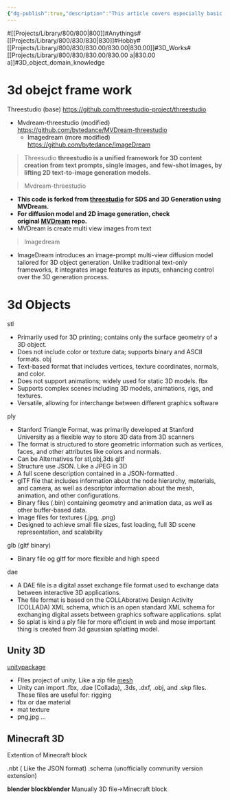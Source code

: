 ```yaml
---
{"dg-publish":true,"description":"This article covers especially basic of 3d domain. Like extension of files, frameworks, etc","permalink":"/projects/library/800/830/830-00/830-00-a/","dgPassFrontmatter":true,"noteIcon":"0","created":"2024-04-30T09:04:04.413+09:00","updated":"2024-04-30T09:35:47.621+09:00"}
---
```


#[[Projects/Library/800/800\|800]]#Anythings#[[Projects/Library/800/830/830\|830]]#Hobby#[[Projects/Library/800/830/830.00/830.00\|830.00]]#3D_Works#[[Projects/Library/800/830/830.00/830.00 a\|830.00 a]]#3D_object_domain_knowledge

# 3d obejct frame work
Threestudio  (base) https://github.com/threestudio-project/threestudio
- Mvdream-threestudio (modified) https://github.com/bytedance/MVDream-threestudio
	- Imagedream (more modified) https://github.com/bytedance/ImageDream
> Threesudio
**threestudio is a unified framework for 3D content creation from text prompts, single images, and few-shot images, by lifting 2D text-to-image generation models.**

> Mvdream-threestudio
- **This code is forked from [threestudio](https://github.com/threestudio-project/threestudio) for SDS and 3D Generation using MVDream.**
- **For diffusion model and 2D image generation, check original [MVDream](https://github.com/bytedance/MVDream) repo.**
- MVDream is create multi view images from text
> Imagedream
- ImageDream introduces an image-prompt multi-view diffusion model tailored for 3D object generation. Unlike traditional text-only frameworks, it integrates image features as inputs, enhancing control over the 3D generation process.
# 3d Objects

stl
- Primarily used for 3D printing; contains only the surface geometry of a 3D object.
- Does not include color or texture data; supports binary and ASCII formats.
obj
- Text-based format that includes vertices, texture coordinates, normals, and color.
- Does not support animations; widely used for static 3D models.
fbx 
- Supports complex scenes including 3D models, animations, rigs, and textures.
- Versatile, allowing for interchange between different graphics software


ply
- Stanford Triangle Format, was primarily developed at Stanford University as a flexible way to store 3D data from 3D scanners
- The format is structured to store geometric information such as vertices, faces, and other attributes like colors and normals.
- Can be Alternatives for stl,obj,3ds
gltf
- Structure use JSON. Like a JPEG in 3D
- A full scene description contained in a JSON-formatted .
- glTF file that includes information about the node hierarchy, materials, and camera, as well as descriptor information about the mesh, animation, and other configurations.
- Binary files (.bin) containing geometry and animation data, as well as other buffer-based data.
- Image files for textures (.jpg, .png)
-  Designed to achieve small file sizes, fast loading, full 3D scene representation, and scalability

glb (gltf binary)
- Binary file og gltf for more flexible and high speed 

dae
- A DAE file is a digital asset exchange file format used to exchange data between interactive 3D applications.
- The file format is based on the COLLAborative Design Activity (COLLADA) XML schema, which is an open standard XML schema for exchanging digital assets between graphics software applications. 
splat
- So splat is kind a ply file for more efficient in web and mose important thing is created from 3d gaussian splatting model.


## Unity 3D
[unitypackage](https://docs.unity3d.com/Manual/AssetPackages.html)
- FIles project of unity, Like a zip file 
[mesh](https://docs.unity3d.com/2022.1/Documentation/Manual/class-Mesh.html)
- Unity can import .fbx, .dae (Collada), .3ds, .dxf, .obj, and .skp files. These files are useful for:
rigging
- fbx or dae
material
- mat
texture
- png,jpg ...


## Minecraft 3D
Extention of Minecraft block

.nbt ( Like the JSON format)
.schema (unofficially community version extension)

**blender blockblender** Manually 3D file->Minecraft block